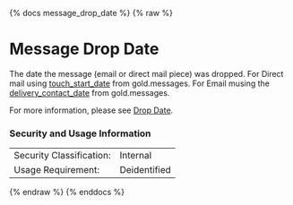 {% docs message_drop_date %}
{% raw %}

# Message Drop Date

The date the message (email or direct mail piece) was dropped. For Direct mail using 
[touch_start_date](#!/model/model.aaa_life_data_platform.gold_messages#touch_start_date) 
from gold.messages. For Email musing the 
[delivery_contact_date](#!/model/model.aaa_life_data_platform.gold_messages#delivery_contact_date) 
from gold.messages.

For more information, please see [Drop Date](#!/exposure/docs.business_glossary.glossary#drop_date).

### Security and Usage Information
|    |    |
|---|---|
|Security Classification:| Internal |
|Usage Requirement:| Deidentified |

{% endraw %}
{% enddocs %}